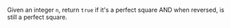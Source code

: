Given an integer `n`, return `true` if it's a perfect square AND when reversed, is still a perfect square.